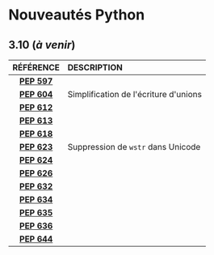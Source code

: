 # Nouveautés Python

## 3.10 (_à venir_)

|RÉFÉRENCE|DESCRIPTION|
|:--:|:--|
|[**PEP 597**](https://www.python.org/dev/peps/pep-0597/)||
|[**PEP 604**](https://www.python.org/dev/peps/pep-0604/)|Simplification de l'écriture d'unions|
|[**PEP 612**](https://www.python.org/dev/peps/pep-0612/)||
|[**PEP 613**](https://www.python.org/dev/peps/pep-0613/)||
|[**PEP 618**](https://www.python.org/dev/peps/pep-0618/)||
|[**PEP 623**](https://www.python.org/dev/peps/pep-0623/)|Suppression de `wstr` dans Unicode|
|[**PEP 624**](https://www.python.org/dev/peps/pep-0624/)||
|[**PEP 626**](https://www.python.org/dev/peps/pep-0626/)||
|[**PEP 632**](https://www.python.org/dev/peps/pep-0632/)||
|[**PEP 634**](https://www.python.org/dev/peps/pep-0634/)||
|[**PEP 635**](https://www.python.org/dev/peps/pep-0635/)||
|[**PEP 636**](https://www.python.org/dev/peps/pep-0636/)||
|[**PEP 644**](https://www.python.org/dev/peps/pep-0644/)||
